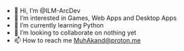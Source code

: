 - 👋 Hi, I’m @ILM-ArcDev
- 👀 I’m interested in Games, Web Apps and Desktop Apps
- 🌱 I’m currently learning Python
- 💞️ I’m looking to collaborate on nothing yet
- 📫 How to reach me MuhAkand@proton.me

<!---
ILM-ArcDev/ILM-ArcDev is a ✨ special ✨ repository because its `README.md` (this file) appears on your GitHub profile.
You can click the Preview link to take a look at your changes.
--->
